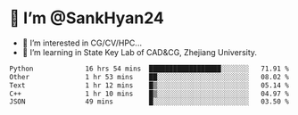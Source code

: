 # 👋 I’m @SankHyan24

- 👀 I’m interested in CG/CV/HPC...
- 🌱 I’m learning in State Key Lab of CAD&CG, Zhejiang University.

<!---
SankHyan24/SankHyan24 is a ✨ special ✨ repository because its `README.md` (this file) appears on your GitHub profile.
You can click the Preview link to take a look at your changes.
--->
<!--START_SECTION:waka-->

```txt
Python             16 hrs 54 mins  ██████████████████░░░░░░░   71.91 %
Other              1 hr 53 mins    ██░░░░░░░░░░░░░░░░░░░░░░░   08.02 %
Text               1 hr 12 mins    █▒░░░░░░░░░░░░░░░░░░░░░░░   05.14 %
C++                1 hr 10 mins    █▒░░░░░░░░░░░░░░░░░░░░░░░   04.97 %
JSON               49 mins         █░░░░░░░░░░░░░░░░░░░░░░░░   03.50 %
```

<!--END_SECTION:waka-->
